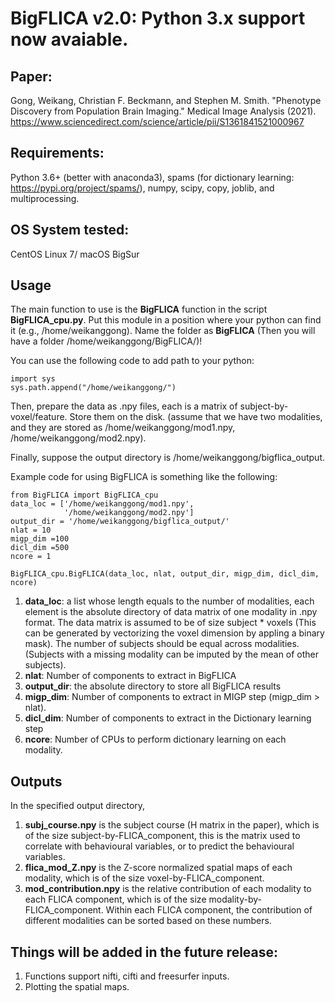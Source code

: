# BigFLICA v2.0: Python 3.x support now avaiable.

## Paper:
Gong, Weikang, Christian F. Beckmann, and Stephen M. Smith. "Phenotype Discovery from Population Brain Imaging." Medical Image Analysis (2021).
https://www.sciencedirect.com/science/article/pii/S1361841521000967

## Requirements:
Python 3.6+ (better with anaconda3), spams (for dictionary learning: https://pypi.org/project/spams/), numpy, scipy, copy, joblib, and multiprocessing.

## OS System tested:
CentOS Linux 7/ macOS BigSur

## Usage
The main function to use is the **BigFLICA** function in the script **BigFLICA_cpu.py**. Put this module in a position where your python can find it (e.g., /home/weikanggong). Name the folder as **BigFLICA** (Then you will have a folder /home/weikanggong/BigFLICA/)!

You can use the following code to add path to your python:
```
import sys
sys.path.append("/home/weikanggong/")
```

Then, prepare the data as .npy files, each is a matrix of subject-by-voxel/feature. Store them on the disk.
(assume that we have two modalities, and they are stored as /home/weikanggong/mod1.npy, /home/weikanggong/mod2.npy). 

Finally, suppose the output directory is /home/weikanggong/bigflica_output. 

Example code for using BigFLICA is something like the following:
```
from BigFLICA import BigFLICA_cpu
data_loc = ['/home/weikanggong/mod1.npy',
            '/home/weikanggong/mod2.npy']
output_dir = '/home/weikanggong/bigflica_output/'
nlat = 10
migp_dim =100
dicl_dim =500
ncore = 1

BigFLICA_cpu.BigFLICA(data_loc, nlat, output_dir, migp_dim, dicl_dim, ncore)

```
1. **data_loc**: a list whose length equals to the number of modalities, each element is the absolute directory of data
          matrix of one modality in .npy format. The data matrix is assumed to be of size subject * voxels (This can be generated by vectorizing the voxel dimension by appling a binary mask).
          The number of subjects should be equal across modalities. (Subjects with a missing modality can be imputed by the             mean of other subjects).
2. **nlat**: Number of components to extract in BigFLICA
3. **output_dir**: the absolute directory to store all BigFLICA results
4. **migp_dim**: Number of components to extract in MIGP step (migp_dim > nlat).
5. **dicl_dim**: Number of components to extract in the Dictionary learning step
6. **ncore**: Number of CPUs to perform dictionary learning on each modality.

## Outputs
In the specified output directory,
1. **subj_course.npy** is the subject course (H matrix in the paper), which is of the size subject-by-FLICA_component, this is the matrix used to correlate with behavioural variables, or to predict the behavioural variables.
2. **flica_mod_Z.npy** is the Z-score normalized spatial maps of each modality, which is of the size voxel-by-FLICA_component.
3. **mod_contribution.npy** is the relative contribution of each modality to each FLICA component, which is of the size modality-by-FLICA_component. Within each FLICA component, the contribution of different modalities can be sorted based on these numbers.


## Things will be added in the future release:
1. Functions support nifti, cifti and freesurfer inputs.
2. Plotting the spatial maps.








